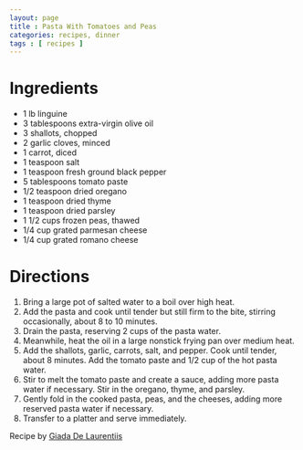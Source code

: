 ```yaml
---
layout: page
title : Pasta With Tomatoes and Peas
categories: recipes, dinner
tags : [ recipes ]
---
```


# Ingredients

* 1 lb linguine
* 3 tablespoons extra-virgin olive oil
* 3 shallots, chopped
* 2 garlic cloves, minced
* 1 carrot, diced
* 1 teaspoon salt
* 1 teaspoon fresh ground black pepper
* 5 tablespoons tomato paste
* 1/2 teaspoon dried oregano
* 1 teaspoon dried thyme
* 1 teaspoon dried parsley
* 1 1/2 cups frozen peas, thawed
* 1/4 cup grated parmesan cheese
* 1/4 cup grated romano cheese

# Directions

1. Bring a large pot of salted water to a boil over high heat.
1. Add the pasta and cook until tender but still firm to the bite, stirring occasionally, about 8 to 10 minutes.
1. Drain the pasta, reserving 2 cups of the pasta water.
1. Meanwhile, heat the oil in a large nonstick frying pan over medium heat.
1. Add the shallots, garlic, carrots, salt, and pepper. Cook until tender, about 8 minutes. Add the tomato paste and 1/2 cup of the hot pasta water.
1. Stir to melt the tomato paste and create a sauce, adding more pasta water if necessary. Stir in the oregano, thyme, and parsley.
1. Gently fold in the cooked pasta, peas, and the cheeses, adding more reserved pasta water if necessary.
1. Transfer to a platter and serve immediately.

Recipe by [Giada De Laurentiis](http://www.foodnetwork.com/food/recipes/recipe/0,,FOOD_9936_33332,00.html)


